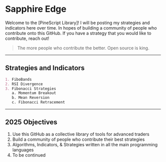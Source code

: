 # Sapphire Edge

Welcome to the [PineScript Library]! 
I will be posting my strategies and indicators here over time.
In hopes of building a community of people who contribute onto this GitHub.
If you have a strategy that you would like to contribute, reach out!
> The more people who contribute the better. Open source is king.

---

## Strategies and Indicators
```markdown
1. FiboBands
2. RSI Divergence
3. Fibonacci Strategies
   a. Momentum Breakout
   b. Mean Reversion
   c. Fibonacci Retracement
```
---

## 2025 Objectives

1. Use this GitHub as a collective library of tools for advanced traders
2. Build a community of people who contribute their best strategies
3. Algorithms, Indicators, & Strategies written in all the main programming languages
4. To be continued 
